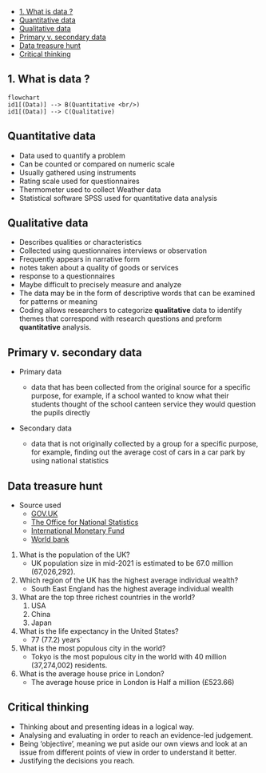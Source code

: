 - [1. What is data ?](#1-what-is-data-)
- [Quantitative data](#quantitative-data)
- [Qualitative data](#qualitative-data)
- [Primary v. secondary data](#primary-v-secondary-data)
- [Data treasure hunt](#data-treasure-hunt)
- [Critical thinking](#critical-thinking)

## 1. What is data ?
```mermaid
flowchart 
id1[(Data)] --> B(Quantitative <br/>)
id1[(Data)] --> C(Qualitative)
```
## Quantitative data
- Data used to quantify a problem
- Can be counted or compared on numeric scale
- Usually gathered using instruments 
- Rating scale used for questionnaires
- Thermometer used to collect  Weather data
- Statistical software 
  SPSS  used for quantitative data analysis 

## Qualitative data
- Describes qualities or characteristics 
- Collected using questionnaires interviews or observation   
- Frequently  appears in narrative form
- notes taken about a quality of goods or services
- response to a questionnaires
- Maybe difficult to precisely measure and analyze
- The data may be in the form of descriptive words that can be examined for patterns or meaning
- Coding  allows researchers to categorize  **qualitative** data
  to identify themes that correspond with research questions and preform **quantitative** analysis. 


## Primary v. secondary data 


- Primary data 
  - data that has been collected from the original source for a specific purpose, for example, if a school wanted to know what their students thought of the school canteen service they would question the pupils directly

- Secondary data 
  - data that is not originally collected by a group for a specific purpose, for example, finding out the average cost of cars in a car park by using national statistics

## Data treasure hunt

- Source used 
  - [GOV.UK](https://www.gov.uk/)
  - [The Office for National Statistics](https://www.ons.gov.uk/) 
  - [International Monetary Fund](https://www.imf.org/)
  - [World bank](https://ourworldindata.org/life-expectancy)
1. What is the population of the UK?  
   - UK population size in mid-2021 is estimated to be 67.0 million (67,026,292).
2. Which region of the UK has the highest average individual wealth? 
   - South East England has the highest average individual wealth    
3. What are the top three richest countries in the world? 
   1. USA
   2. China
   3. Japan 
4. What is the life expectancy in the United States?
   -   77 (77.2)  years`
5. What is the most populous city in the world?
   -  Tokyo is the most populous city in the world with 40 million (37,274,002) residents.
6. What is the average house price in London? 
   - The average house price in London is Half a million (£523.66) 

## Critical thinking

- Thinking about and presenting ideas in a logical way. 
- Analysing and evaluating in order to reach an evidence-led judgement. 
- Being ‘objective’, meaning we put aside our own views and look at an issue from different points of view in order to understand it better.
- Justifying the decisions you reach. 

